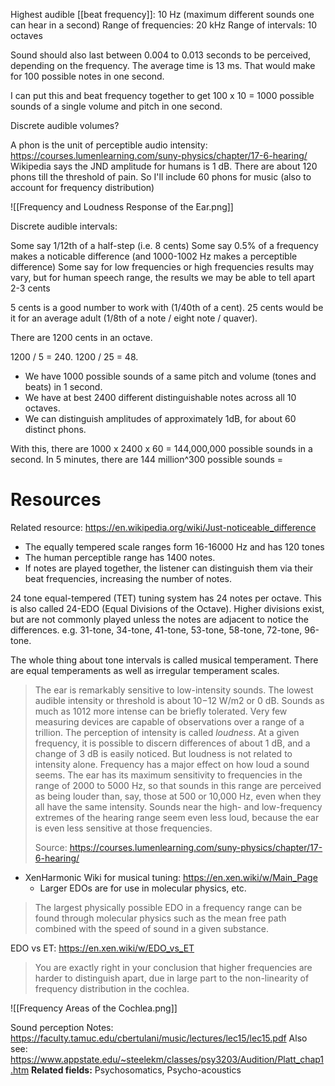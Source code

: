 
Highest audible [[beat frequency]]: 10 Hz (maximum different sounds one can hear in a second)
Range of frequencies: 20 kHz
Range of intervals: 10 octaves

Sound should also last between 0.004 to 0.013 seconds to be perceived, depending on the frequency. The average time is 13 ms. That would make for 100 possible notes in one second.

I can put this and beat frequency together to get 100 x 10 = 1000 possible sounds of a single volume and pitch in one second.

Discrete audible volumes?

A phon is the unit of perceptible audio intensity: https://courses.lumenlearning.com/suny-physics/chapter/17-6-hearing/
Wikipedia says the JND amplitude for humans is 1 dB.
There are about 120 phons till the threshold of pain. So I'll include 60 phons for music (also to account for frequency distribution)

![[Frequency and Loudness Response of the Ear.png]]


Discrete audible intervals:

Some say 1/12th of a half-step (i.e. 8 cents)
Some say 0.5% of a frequency makes a noticable difference (and 1000-1002 Hz makes a perceptible difference)
Some say for low frequencies or high frequencies results may vary, but for human speech range, the results we may be able to tell apart 2-3 cents

5 cents is a good number to work with (1/40th of a cent). 25 cents would be it for an average adult (1/8th of a note / eight note / quaver).

There are 1200 cents in an octave.

1200 / 5 = 240.
1200 / 25 = 48.

- We have 1000 possible sounds of a same pitch and volume (tones and beats) in 1 second.
- We have at best 2400 different distinguishable notes across all 10 octaves.
- We can distinguish amplitudes of approximately 1dB, for about 60 distinct phons.

With this, there are 1000 x 2400 x 60 = 144,000,000 possible sounds in a second.
In 5 minutes, there are 144 million^300 possible sounds = 
# Resources
Related resource: https://en.wikipedia.org/wiki/Just-noticeable_difference
- The equally tempered scale ranges form 16-16000 Hz and has 120 tones
- The human perceptible range has 1400 notes.
- If notes are played together, the listener can distinguish them via their beat frequencies, increasing the number of notes.

24 tone equal-tempered (TET) tuning system has 24 notes per octave. This is also called 24-EDO (Equal Divisions of the Octave). Higher divisions exist, but are not commonly played unless the notes are adjacent to notice the differences. e.g. 31-tone, 34-tone, 41-tone, 53-tone, 58-tone, 72-tone, 96-tone.

The whole thing about tone intervals is called musical temperament. There are equal temperaments as well as irregular temperament scales.

> The ear is remarkably sensitive to low-intensity sounds. The lowest audible intensity or threshold is about 10−12 W/m2 or 0 dB. Sounds as much as 1012 more intense can be briefly tolerated. Very few measuring devices are capable of observations over a range of a trillion. The perception of intensity is called _loudness_. At a given frequency, it is possible to discern differences of about 1 dB, and a change of 3 dB is easily noticed. But loudness is not related to intensity alone. Frequency has a major effect on how loud a sound seems. The ear has its maximum sensitivity to frequencies in the range of 2000 to 5000 Hz, so that sounds in this range are perceived as being louder than, say, those at 500 or 10,000 Hz, even when they all have the same intensity. Sounds near the high- and low-frequency extremes of the hearing range seem even less loud, because the ear is even less sensitive at those frequencies. 
> 
> Source: https://courses.lumenlearning.com/suny-physics/chapter/17-6-hearing/

- XenHarmonic Wiki for musical tuning: https://en.xen.wiki/w/Main_Page
	- Larger EDOs are for use in molecular physics, etc.

> The largest physically possible EDO in a frequency range can be found through molecular physics such as the mean free path combined with the speed of sound in a given substance. 

EDO vs ET: https://en.xen.wiki/w/EDO_vs_ET

> You are exactly right in your conclusion that higher frequencies are harder to distinguish apart, due in large part to the non-linearity of frequency distribution in the cochlea. 

![[Frequency Areas of the Cochlea.png]]

Sound perception Notes: https://faculty.tamuc.edu/cbertulani/music/lectures/lec15/lec15.pdf
Also see: https://www.appstate.edu/~steelekm/classes/psy3203/Audition/Platt_chap1.htm
**Related fields:** Psychosomatics, Psycho-acoustics